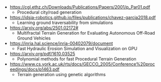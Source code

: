 - https://cgl.ethz.ch/Downloads/Publications/Papers/2001/p_Par01.pdf
  - Procedural city/road generation
- https://idsia-robotics.github.io/files/publications/chavez-garcia2018.pdf
  - Learning ground traversability from simulations
- https://arxiv.org/abs/2501.02172#
  - Multifractal Terrain Generation for Evaluating Autonomous Off-Road Ground Vehicles
- https://inria.hal.science/inria-00402079/document
  - Fast Hydraulic Erosion Simulation and Visualization on GPU
- https://arxiv.org/pdf/1610.03525
  - Polynomial methods for fast Procedural Terrain Generation
- https://www.cs.york.ac.uk/rts/docs/GECCO_2005/Conference%20proceedings/docs/p1463.pdf
  - Terrain generation using genetic algorithms
